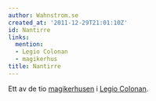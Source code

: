 ```yaml
---
author: Wahnstrom.se
created_at: '2011-12-29T21:01:10Z'
id: Nantirre
links:
  mention:
  - Legio Colonan
  - magikerhus
title: Nantirre
---
```


Ett av de tio [magikerhusen] i [Legio Colonan].

  [magikerhusen]: magikerhus
  [Legio Colonan]: Legio_Colonan